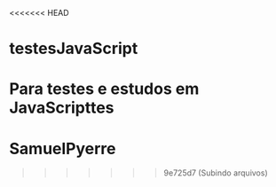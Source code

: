 <<<<<<< HEAD
# testesJavaScript
Para testes e estudos em JavaScripttes
=======
# SamuelPyerre
>>>>>>> 9e725d7 (Subindo arquivos)
